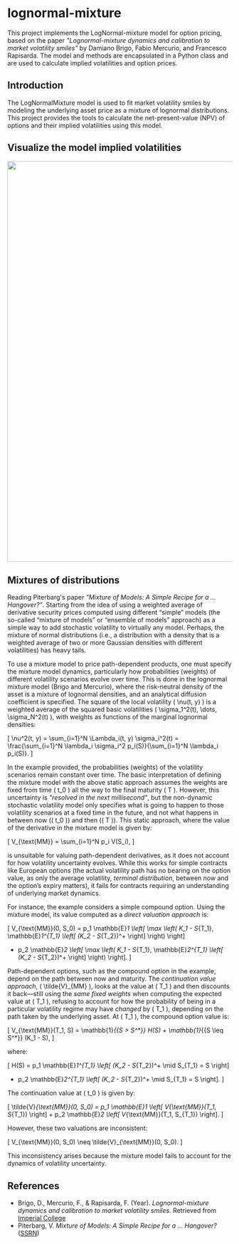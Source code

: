 # lognormal-mixture

This project implements the LogNormal-mixture model for option pricing, based on the paper *"Lognormal-mixture dynamics and calibration to market volatility smiles"* by Damiano Brigo, Fabio Mercurio, and Francesco Rapisarda. The model and methods are encapsulated in a Python class and are used to calculate implied volatilities and option prices.

## Introduction

The LogNormalMixture model is used to fit market volatility smiles by modeling the underlying asset price as a mixture of lognormal distributions. This project provides the tools to calculate the net-present-value (NPV) of options and their implied volatilities using this model.

## Visualize the model implied volatilities

<p align="center">
    <img src="https://i.imgur.com/Vpwt0ru.png" width="900"/>
</p>

## Mixtures of distributions

Reading Piterbarg's paper *"Mixture of Models: A Simple Recipe for a ... Hangover?"*. Starting from the idea of using a weighted average of derivative security prices computed using different “simple” models (the so-called “mixture of models” or “ensemble of models” approach) as a simple way to add stochastic volatility to virtually any model. Perhaps, the mixture of normal distributions (i.e., a distribution with a density that is a weighted average of two or more Gaussian densities with different volatilities) has heavy tails.

To use a mixture model to price path-dependent products, one must specify the mixture model dynamics, particularly how probabilities (weights) of different volatility scenarios evolve over time. This is done in the lognormal mixture model (Brigo and Mercurio), where the risk-neutral density of the asset is a mixture of lognormal densities, and an analytical diffusion coefficient is specified. The square of the local volatility \( \nu(t, y) \) is a weighted average of the squared basic volatilities \( \sigma_1^2(t), \dots, \sigma_N^2(t) \), with weights as functions of the marginal lognormal densities:

\[
\nu^2(t, y) = \sum_{i=1}^N \Lambda_i(t, y) \sigma_i^2(t) = \frac{\sum_{i=1}^N \lambda_i \sigma_i^2 p_i(S)}{\sum_{i=1}^N \lambda_i p_i(S)}.
\]

In the example provided, the probabilities (weights) of the volatility scenarios remain constant over time. The basic interpretation of defining the mixture model with the above static approach assumes the weights are fixed from time \( t_0 \) all the way to the final maturity \( T \). However, this uncertainty is *"resolved in the next millisecond"*, but the non-dynamic stochastic volatility model only specifies what is going to happen to those volatility scenarios at a fixed time in the future, and not what happens in between now (\( t_0 \)) and then (\( T \)). This static approach, where the value of the derivative in the mixture model is given by:

\[
V_{\text{MM}} = \sum_{i=1}^N p_i V(S_i),
\]

is unsuitable for valuing path-dependent derivatives, as it does not account for how volatility uncertainty evolves. While this works for simple contracts like European options (the actual volatility path has no bearing on the option value, as only the average volatility, *terminal distribution*, between now and the option’s expiry matters), it fails for contracts requiring an understanding of underlying market dynamics.

For instance, the example considers a simple compound option. Using the mixture model, its value computed as a *direct valuation approach* is:

\[
V_{\text{MM}}(0, S_0) = p_1 \mathbb{E}_1 \left[ \max \left( K_1 - S_{T_1}, \mathbb{E}_1^{T_1} \left[ (K_2 - S_{T_2})^+ \right] \right) \right] 
+ p_2 \mathbb{E}_2 \left[ \max \left( K_1 - S_{T_1}, \mathbb{E}_2^{T_1} \left[ (K_2 - S_{T_2})^+ \right] \right) \right].
\]

Path-dependent options, such as the compound option in the example, depend on the path between now and maturity. The *continuation value approach*, \( \tilde{V}_{MM} \), looks at the value at \( T_1 \) and then discounts it back—still using the *same fixed weights* when computing the expected value at \( T_1 \), refusing to account for how the probability of being in a particular volatility regime may have *changed* by \( T_1 \), depending on the path taken by the underlying asset. At \( T_1 \), the compound option value is:

\[
V_{\text{MM}}(T_1, S) = \mathbb{1}_{\{S > S^*\}} H(S) + \mathbb{1}_{\{S \leq S^*\}} (K_1 - S),
\]

where:

\[
H(S) = p_1 \mathbb{E}_1^{T_1} \left[ (K_2 - S_{T_2})^+ \mid S_{T_1} = S \right] 
+ p_2 \mathbb{E}_2^{T_1} \left[ (K_2 - S_{T_2})^+ \mid S_{T_1} = S \right].
\]

The continuation value at \( t_0 \) is given by:

\[
\tilde{V}_{\text{MM}}(0, S_0) = p_1 \mathbb{E}_1 \left[ V_{\text{MM}}(T_1, S_{T_1}) \right] + 
p_2 \mathbb{E}_2 \left[ V_{\text{MM}}(T_1, S_{T_1}) \right].
\]

However, these two valuations are inconsistent:

\[
V_{\text{MM}}(0, S_0) \neq \tilde{V}_{\text{MM}}(0, S_0).
\]

This inconsistency arises because the mixture model fails to account for the dynamics of volatility uncertainty.

## References

- Brigo, D., Mercurio, F., & Rapisarda, F. (Year). *Lognormal-mixture dynamics and calibration to market volatility smiles.* Retrieved from [Imperial College](https://www.ma.imperial.ac.uk/~dbrigo/lognsmile.pdf)
- Piterbarg, V. *Mixture of Models: A Simple Recipe for a ... Hangover?* ([SSRN](https://ssrn.com/abstract=393060))
